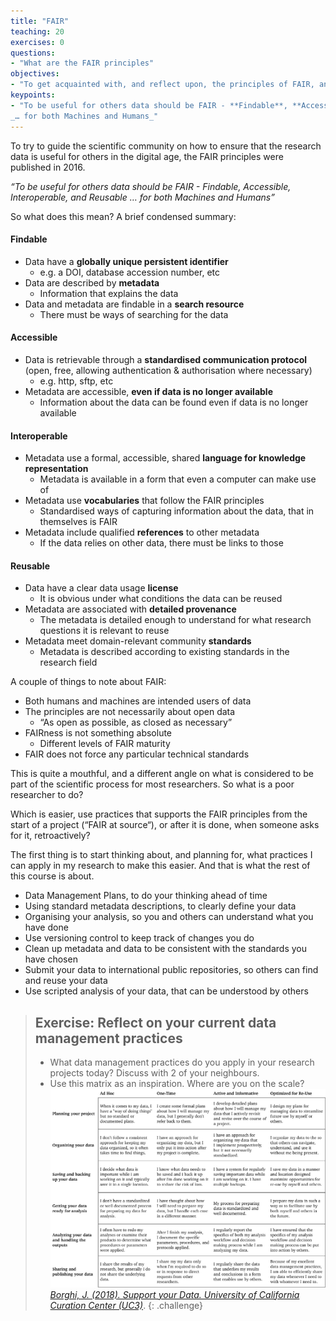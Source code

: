 ```yaml
---
title: "FAIR"
teaching: 20
exercises: 0
questions:
- "What are the FAIR principles"
objectives:
- "To get acquainted with, and reflect upon, the principles of FAIR, and how the course content support those. <TODO>"
keypoints:
- "To be useful for others data should be FAIR - **Findable**, **Accessible**, **Interoperable**, and **Reusable**
_… for both Machines and Humans_"
---
```


To try to guide the scientific community on how to ensure that the research data is useful for others in the digital age, the FAIR principles were published in 2016.

_“To be useful for others data should be FAIR - Findable, Accessible, Interoperable, and Reusable
… for both Machines and Humans”_

So what does this mean? A brief condensed summary:

#### Findable

- Data have a **globally unique persistent identifier**
  - e.g. a DOI, database accession number, etc
- Data are described by **metadata**
  - Information that explains the data
- Data and metadata are findable in a **search resource**
  - There must be ways of searching for the data

#### Accessible

- Data is retrievable through a **standardised communication protocol** (open, free, allowing authentication & authorisation where necessary)
  - e.g. http, sftp, etc
- Metadata are accessible, **even if data is no longer available**
  - Information about the data can be found even if data is no longer available

#### Interoperable

- Metadata use a formal, accessible, shared **language for knowledge representation**
  - Metadata is available in a form that even a computer can make use of
- Metadata use **vocabularies** that follow the FAIR principles
  - Standardised ways of capturing information about the data, that in themselves is FAIR
- Metadata include qualified **references** to other metadata
  - If the data relies on other data, there must be links to those

#### Reusable

- Data have a clear data usage **license**
  - It is obvious under what conditions the data can be reused
- Metadata are associated with **detailed provenance**
  - The metadata is detailed enough to understand for what research questions it is relevant to reuse
- Metadata meet domain-relevant community **standards**
  - Metadata is described according to existing standards in the research field

A couple of things to note about FAIR:
- Both humans and machines are intended users of data
- The principles are not necessarily about open data
  - “As open as possible, as closed as necessary”
- FAIRness is not something absolute
  - Different levels of FAIR maturity
- FAIR does not force any particular technical standards

This is quite a mouthful, and a different angle on what is considered to be part of the scientific process for most researchers. So what is a poor researcher to do?

Which is easier, use practices that supports the FAIR principles from the start of a project (“FAIR at source“), or after it is done, when someone asks for it, retroactively?

The first thing is to start thinking about, and planning for, what practices I can apply in my research to make this easier. And that is what the rest of this course is about.

- Data Management Plans, to do your thinking ahead of time
- Using standard metadata descriptions, to clearly define your data
- Organising your analysis, so you and others can understand what you have done
- Use versioning control to keep track of changes you do
- Clean up metadata and data to be consistent with the standards you have chosen
- Submit your data to international public repositories, so others can find and reuse your data
- Use scripted analysis of your data, that can be understood by others

> ## Exercise: Reflect on your current data management practices
>
> - What data management practices do you apply in your research projects today? Discuss with 2 of your neighbours.
> - Use this matrix as an inspiration. Where are you on the scale?
> ![support-your-data-rubric](../fig/support_your_data_rubric.png)
> [*Borghi, J. (2018). Support your Data. University of California Curation Center (UC3)*](https://uc3.cdlib.org/2018/01/11/support-your-data/).
{: .challenge}


